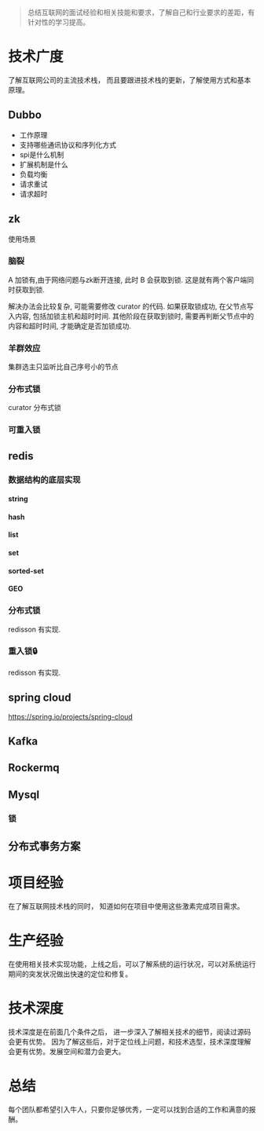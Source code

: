 > 总结互联网的面试经验和相关技能和要求，了解自己和行业要求的差距，有针对性的学习提高。

# 技术广度
了解互联网公司的主流技术栈， 而且要跟进技术栈的更新，了解使用方式和基本原理。

## Dubbo
- 工作原理
- 支持哪些通讯协议和序列化方式
- spi是什么机制
- 扩展机制是什么
- 负载均衡
- 请求重试
- 请求超时

## zk
使用场景
### 脑裂
A 加锁有,由于网络问题与zk断开连接, 此时 B 会获取到锁. 这是就有两个客户端同时获取到锁.

解决办法会比较复杂, 可能需要修改 curator 的代码. 如果获取锁成功, 在父节点写入内容, 包括加锁主机和超时时间.
其他阶段在获取到锁时, 需要再判断父节点中的内容和超时时间, 才能确定是否加锁成功.
 
### 羊群效应
集群选主只监听比自己序号小的节点
### 分布式锁
curator 分布式锁
### 可重入锁

## redis
### 数据结构的底层实现
#### string
#### hash
#### list
#### set    
#### sorted-set
#### GEO

### 分布式锁
redisson 有实现.
### 重入锁🔒
redisson 有实现.

## spring cloud
https://spring.io/projects/spring-cloud

## Kafka


## Rockermq

## Mysql

### 锁

## 分布式事务方案

# 项目经验
在了解互联网技术栈的同时， 知道如何在项目中使用这些激素完成项目需求。

# 生产经验
在使用相关技术实现功能，上线之后，可以了解系统的运行状况，可以对系统运行期间的突发状况做出快速的定位和修复。

# 技术深度
技术深度是在前面几个条件之后， 进一步深入了解相关技术的细节，阅读过源码会更有优势。
因为了解这些后，对于定位线上问题，和技术选型，技术深度理解会更有优势。发展空间和潜力会更大。



# 总结
每个团队都希望引入牛人，只要你足够优秀，一定可以找到合适的工作和满意的报酬。
